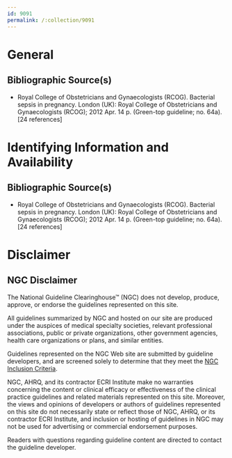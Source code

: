 ```yaml
---
id: 9091
permalink: /:collection/9091
---
```


# General

## Bibliographic Source(s)

- Royal College of Obstetricians and Gynaecologists (RCOG). Bacterial sepsis in pregnancy. London (UK): Royal College of Obstetricians and Gynaecologists (RCOG); 2012 Apr. 14 p. (Green-top guideline; no. 64a). [24 references]

# Identifying Information and Availability

## Bibliographic Source(s)

- Royal College of Obstetricians and Gynaecologists (RCOG). Bacterial sepsis in pregnancy. London (UK): Royal College of Obstetricians and Gynaecologists (RCOG); 2012 Apr. 14 p. (Green-top guideline; no. 64a). [24 references]

# Disclaimer

## NGC Disclaimer

The National Guideline Clearinghouse™ (NGC) does not develop, produce, approve, or endorse the guidelines represented on this site.

All guidelines summarized by NGC and hosted on our site are produced under the auspices of medical specialty societies, relevant professional associations, public or private organizations, other government agencies, health care organizations or plans, and similar entities.

Guidelines represented on the NGC Web site are submitted by guideline developers, and are screened solely to determine that they meet the [NGC Inclusion Criteria](/help-and-about/summaries/inclusion-criteria).

NGC, AHRQ, and its contractor ECRI Institute make no warranties concerning the content or clinical efficacy or effectiveness of the clinical practice guidelines and related materials represented on this site. Moreover, the views and opinions of developers or authors of guidelines represented on this site do not necessarily state or reflect those of NGC, AHRQ, or its contractor ECRI Institute, and inclusion or hosting of guidelines in NGC may not be used for advertising or commercial endorsement purposes.

Readers with questions regarding guideline content are directed to contact the guideline developer.

